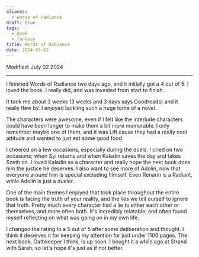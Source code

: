 ```yaml
---
aliases:
  - words of radiance
draft: true
tags:
  - book
  - fantasy
title: Words of Radiance
date: 2024-07-02
---
```

Modified: July 02 2024 

-------------------------------------------------------------------------------

I finished Words of Radiance two days ago, and it initially got a 4 out of 5. I loved the book. I really did, and was invested from start to finish. 

It took me about 3 weeks (3 weeks and 3 days says Goodreads) and it really flew by. I enjoyed tackling such a huge tome of a novel. 

The characters were awesome, even if I felt like the interlude characters could have been longer to make them a bit more memorable. I only remember maybe one of them, and it was Lift cause they had a really cool attitude and wanted to just eat some good food.

I cheered on a few occasions, especially during the duels. I cried on two occasions; when Syl returns and when Kaladin saves the day and takes Szeth on. I loved Kaladin as a character and really hope the next book does him the justice he deserves. I also want to see more of Adolin, now that everyone around him is special excluding himself. Even Renarin is a Radiant, while Adolin is just a dueler. 

One of the main themes I enjoyed that took place throughout the entire book is facing the truth of your reality, and the lies we tell ourself to ignore that truth. Pretty much every character had a lie to either each other or themselves, and more often both. It's incredibly relatable, and often found myself reflecting on what was going on in my own life. 

I changed the rating to a 5 out of 5 after some deliberation and thought. I think it deserves it for keeping my attention for just under 1100 pages. The next book, Oathkeeper I think, is up soon. I bought it a while ago at Strand with Sarah, so let's hope it's just as if not better.
